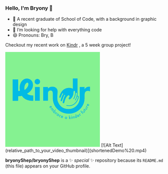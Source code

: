 ### Hello, I'm Bryony 👋
- 🌱 A recent graduate of School of Code, with a background in graphic design
- 🤔 I’m looking for help with everything code
- 😄 Pronouns: Bry, B

Checkout my recent work on [Kindr](https://github.com/bryonyShep/kindr)
, a 5 week group project!


 <img src="Kindranimation.gif" alt="Alt Text" height="300">
 [![Alt Text](relative_path_to_your_video_thumbnail)](shortenedDemo%20.mp4)


**bryonyShep/bryonyShep** is a ✨ _special_ ✨ repository because its `README.md` (this file) appears on your GitHub profile.
